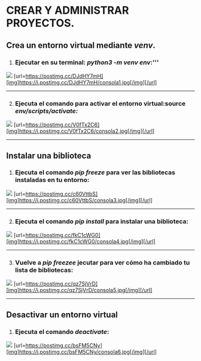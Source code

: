 # CREAR Y ADMINISTRAR PROYECTOS.
## Crea un entorno virtual mediante ***venv***.
1. ### Ejecutar en su terminal: ***python3 -m venv env***:'''
![](consola1.jpg)
[url=https://postimg.cc/DJdHY7mH][img]https://i.postimg.cc/DJdHY7mH/consola1.jpg[/img][/url]

---

2. ### Ejecuta el comando para activar el entorno virtual:source ***env/scripts/activate:***
![](consola2.jpg)
[url=https://postimg.cc/V0fTx2C6][img]https://i.postimg.cc/V0fTx2C6/consola2.jpg[/img][/url]

---

## Instalar una biblioteca
1. ### Ejecuta el comando ***pip freeze*** para ver las bibliotecas instaladas en tu entorno:
![](consola3.jpg)
[url=https://postimg.cc/c60VttbS][img]https://i.postimg.cc/c60VttbS/consola3.jpg[/img][/url]

---

2. ### Ejecuta el comando ***pip install*** para instalar una biblioteca:
![](consola4.jpg)
[url=https://postimg.cc/fkC1cWG0][img]https://i.postimg.cc/fkC1cWG0/consola4.jpg[/img][/url]

---

3. ### Vuelve a ***pip freezee*** jecutar para ver cómo ha cambiado tu lista de bibliotecas:
![](consola5.jpg)
[url=https://postimg.cc/qz7SjVrD][img]https://i.postimg.cc/qz7SjVrD/consola5.jpg[/img][/url]

---

## Desactivar un entorno virtual
1. ### Ejecuta el comando ***deactivate***:
![](consola6.jpg)
[url=https://postimg.cc/bsFM5CNy][img]https://i.postimg.cc/bsFM5CNy/consola6.jpg[/img][/url]

